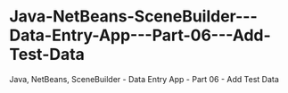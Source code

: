 # Java-NetBeans-SceneBuilder---Data-Entry-App---Part-06---Add-Test-Data
Java, NetBeans, SceneBuilder - Data Entry App - Part 06 - Add Test Data
